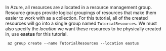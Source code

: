  In Azure, all resources are allocated in a resource management group. Resource groups provide logical groupings of resources that make them easier to work with as a collection. For this tutorial, all of the created resources will go into a single group named `TutorialResources`. We must also specify the _location_ we want these resources to be physically created in, use **eastus** for this tutorial.

 ```azurecli-interactive
  az group create --name TutorialResources --location eastus
 ```

